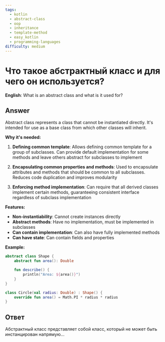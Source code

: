 ```yaml
---
tags:
  - kotlin
  - abstract-class
  - oop
  - inheritance
  - template-method
  - easy_kotlin
  - programming-languages
difficulty: medium
---
```


# Что такое абстрактный класс и для чего он используется?

**English**: What is an abstract class and what is it used for?

## Answer

Abstract class represents a class that cannot be instantiated directly. It's intended for use as a base class from which other classes will inherit.

**Why it's needed:**

1. **Defining common template**: Allows defining common template for a group of subclasses. Can provide default implementation for some methods and leave others abstract for subclasses to implement

2. **Encapsulating common properties and methods**: Used to encapsulate attributes and methods that should be common to all subclasses. Reduces code duplication and improves modularity

3. **Enforcing method implementation**: Can require that all derived classes implement certain methods, guaranteeing consistent interface regardless of subclass implementation

**Features:**
- **Non-instantiability**: Cannot create instances directly
- **Abstract methods**: Have no implementation, must be implemented in subclasses
- **Can contain implementation**: Can also have fully implemented methods
- **Can have state**: Can contain fields and properties

**Example:**
```kotlin
abstract class Shape {
    abstract fun area(): Double

    fun describe() {
        println("Area: ${area()}")
    }
}

class Circle(val radius: Double) : Shape() {
    override fun area() = Math.PI * radius * radius
}
```

## Ответ

Абстрактный класс представляет собой класс, который не может быть инстанцирован напрямую...

